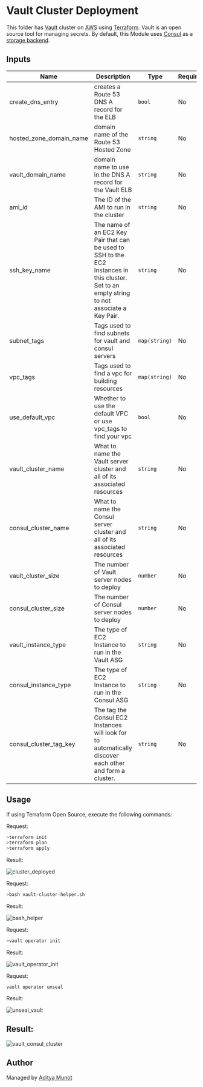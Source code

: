 # Vault Cluster Deployment

This folder has  [Vault](https://www.vaultproject.io/) cluster on [AWS](https://aws.amazon.com/) using [Terraform](https://www.terraform.io/). Vault is an open source tool for managing secrets. By default, this Module uses [Consul](https://www.consul.io/) as a [storage backend](https://www.vaultproject.io/docs/configuration/storage/index.html).

## Inputs

| Name                    | Description                                                  | Type          | Required |
| ----------------------- | ------------------------------------------------------------ | ------------- | -------- |
| create_dns_entry        | creates a Route 53 DNS A record for the ELB                  | `bool`        | No       |
| hosted_zone_domain_name | domain name of the Route 53 Hosted Zone                      | `string`      | No       |
| vault_domain_name       | domain name to use in the DNS A record for the Vault ELB     | `string`      | No       |
| ami_id                  | The ID of the AMI to run in the cluster                      | `string`      | No       |
| ssh_key_name            | The name of an EC2 Key Pair that can be used to SSH to the EC2 Instances in this cluster. Set to an empty string to not associate a Key Pair. | `string`      | No       |
| subnet_tags             | Tags used to find subnets for vault and consul servers       | `map(string)` | No       |
| vpc_tags                | Tags used to find a vpc for building resources               | `map(string)` | No       |
| use_default_vpc         | Whether to use the default VPC or use vpc_tags to find your vpc | `bool`        | No       |
| vault_cluster_name      | What to name the Vault server cluster and all of its associated resources | `string`      | No       |
| consul_cluster_name     | What to name the Consul server cluster and all of its associated resources | `string`      | No       |
| vault_cluster_size      | The number of Vault server nodes to deploy                   | `number`      | No       |
| consul_cluster_size     | The number of Consul server nodes to deploy                  | `number`      | No       |
| vault_instance_type     | The type of EC2 Instance to run in the Vault ASG             | `string`      | No       |
| consul_instance_type    | The type of EC2 Instance to run in the Consul ASG            | `string`      | No       |
| consul_cluster_tag_key  | The tag the Consul EC2 Instances will look for to automatically discover each other and form a cluster. | `string`      | No       |



## Usage



If using Terraform Open Source, execute the following commands:

Request:

```bash
>terraform init
>terraform plan
>terraform apply
```

Result:

![cluster_deployed](../asset/cluster_deployed.PNG)

Request:

```bash
>bash vault-cluster-helper.sh
```

Result:

![bash_helper](../asset/bash_helper.PNG)

Request:

```bash
>vault operator init
```

Result:

![vault_operator_init](../asset/vault_operator_init.PNG)

Request:

```
vault operator unseal
```

Result:

![unseal_vault](../asset/unseal_vault.PNG)

## Result:

![vault_consul_cluster](../asset/vault_consul_cluster.PNG)

## Author

Managed by [Aditya Munot](https://github.com/AdityaMunot)
